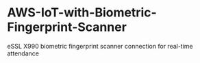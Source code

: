 # AWS-IoT-with-Biometric-Fingerprint-Scanner
eSSL X990 biometric fingerprint scanner connection for real-time attendance  
